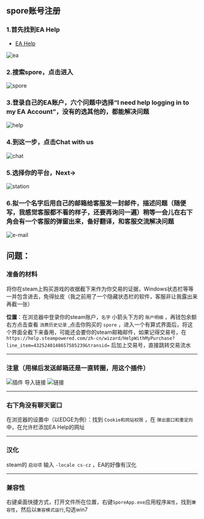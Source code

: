 ## spore账号注册
### 1.首先找到EA Help
- [EA Help](https://help.ea.com/en/help-home/)

![ea](../../../HTML/source/image/questions/EA/2025.01.24%20-%201.png)

### 2.搜索spore，点击进入
![spore](../../../HTML/source/image/questions/EA/2025.01.24%20-%202.png)

### 3.登录自己的EA账户，六个问题中选择“I need help logging in to my EA Account”，没有的选其他的，都能解决问题
![help](../../../HTML/source/image/questions/EA/2025.01.24%20-%203.png)

### 4.到这一步，点击Chat with us
![chat](../../../HTML/source/image/questions/EA/2025.01.24%20-%204.png)

### 5.选择你的平台，Next->
![station](../../../HTML/source/image/questions/EA/2025.01.24%20-%205.png)

### 6.拟一个名字后用自己的邮箱给客服发一封邮件，描述问题（随便写，我感觉客服都不看的样子，还要再询问一遍）稍等一会儿在右下角会有一个客服的弹窗出来，备好翻译，和客服交流解决问题
![e-mail](../../../HTML/source/image/questions/EA/2025.01.24%20-%206.png)


## 问题：
### 准备的材料
将你在steam上购买游戏的收据截下来作为你交易的证据，Windows状态栏等等一并包含进去，免得扯皮（我之前用了一个隐藏状态栏的软件，客服非让我露出来再截一张）

**位置**：在浏览器中登录你的steam账户，`名字` 小箭头下方的 `账户明细` ，再钱包余额右方点击查看 `消费历史记录` ,点击你购买的 `spore` ，进入一个有算式界面后，将这个界面全截下来备用，可能还会要你的steam邮箱邮件，如果记得交易号，在 `https://help.steampowered.com/zh-cn/wizard/HelpWithMyPurchase?line_item=4325240148657585239&transid=` 后加上交易号，直接跳转交易流水

---
### 注意（用梯后发送邮箱还是一直转圈，用这个插件）
![插件](../../../HTML/source/image/questions/EA/2025.01.24%20-%207.png)
导入链接
![链接](../../../HTML/source/image/questions/EA/2025.01.24%20-%208.png)

--- 
### 右下角没有聊天窗口
在浏览器的设置中（以EDGE为例）：找到 `Cookie和网站权限` ，在 `弹出窗口和重定向` 中，在允许栏添加EA Help的网址

---
### 汉化
steam的 `启动项` 输入 `-locale cs-cz` ，EA的好像有汉化

---
### 兼容性
右键桌面快捷方式，打开文件所在位置，右键`SporeApp.exe`应用程序`属性`，找到`兼容性`，然后以`兼容模式运行`,勾选win7